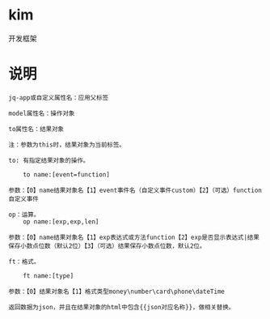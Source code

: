 # kim
开发框架

# 说明
	jq-app或自定义属性名：应用父标签

	model属性名：操作对象
	
	to属性名：结果对象
	
	注：参数为this时，结果对象为当前标签。

	to: 有指定结果对象的操作。
	
		to name:[event=function]
		
	参数：【0】name结果对象名【1】event事件名（自定义事件custom）【2】（可选）function自定义事件
	
	op：运算。
		op name:[exp,exp,len]
		
	参数：【0】name结果对象名【1】exp表达式或方法function【2】exp是否显示表达式|结果保存小数点位数（默认2位）【3】（可选）结果保存小数点位数，默认2位。
	
	ft：格式。
	
		ft name:[type]
		
	参数：【0】结果对象名【1】格式类型money\number\card\phone\dateTime

	返回数据为json，并且在结果对象的html中包含{{json对应名称}}，做相关替换。
